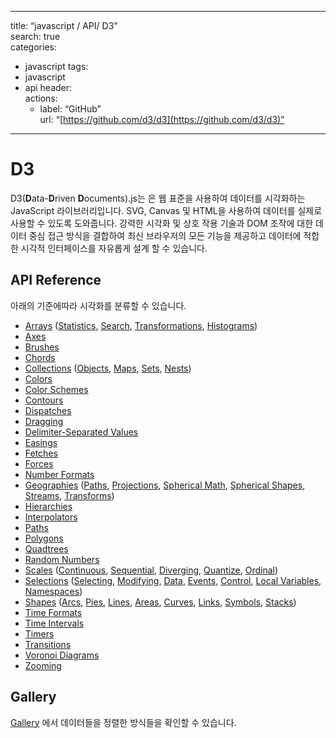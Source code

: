 ----------
title: “javascript / API/ D3”  
search: true  
categories:
-   javascript
    tags:
-   javascript
-   api
    header:  
    actions:
    -   label: “GitHub”  
        url: “[https://github.com/d3/d3](https://github.com/d3/d3)”

----------

# D3
D3(**D**ata-**D**riven **D**ocuments).js는 은 웹 표준을 사용하여 데이터를 시각화하는 JavaScript 라이브러리입니다. SVG, Canvas 및 HTML을 사용하여 데이터를 실제로 사용할 수 있도록 도와줍니다. 강력한 시각화 및 상호 작용 기술과 DOM 조작에 대한 데이터 중심 접근 방식을 결합하여 최신 브라우저의 모든 기능을 제공하고 데이터에 적합한 시각적 인터페이스를 자유롭게 설계 할 수 있습니다.

## API Reference
아래의 기준에따라 시각화를 분류할 수 있습니다.

-   [Arrays](https://github.com/d3/d3/blob/master/API.md#arrays-d3-array)  ([Statistics](https://github.com/d3/d3/blob/master/API.md#statistics),  [Search](https://github.com/d3/d3/blob/master/API.md#search),  [Transformations](https://github.com/d3/d3/blob/master/API.md#transformations),  [Histograms](https://github.com/d3/d3/blob/master/API.md#histograms))
-   [Axes](https://github.com/d3/d3/blob/master/API.md#axes-d3-axis)
-   [Brushes](https://github.com/d3/d3/blob/master/API.md#brushes-d3-brush)
-   [Chords](https://github.com/d3/d3/blob/master/API.md#chords-d3-chord)
-   [Collections](https://github.com/d3/d3/blob/master/API.md#collections-d3-collection)  ([Objects](https://github.com/d3/d3/blob/master/API.md#objects),  [Maps](https://github.com/d3/d3/blob/master/API.md#maps),  [Sets](https://github.com/d3/d3/blob/master/API.md#sets),  [Nests](https://github.com/d3/d3/blob/master/API.md#nests))
-   [Colors](https://github.com/d3/d3/blob/master/API.md#colors-d3-color)
-   [Color Schemes](https://github.com/d3/d3/blob/master/API.md#color-schemes-d3-scale-chromatic)
-   [Contours](https://github.com/d3/d3/blob/master/API.md#contours-d3-contour)
-   [Dispatches](https://github.com/d3/d3/blob/master/API.md#dispatches-d3-dispatch)
-   [Dragging](https://github.com/d3/d3/blob/master/API.md#dragging-d3-drag)
-   [Delimiter-Separated Values](https://github.com/d3/d3/blob/master/API.md#delimiter-separated-values-d3-dsv)
-   [Easings](https://github.com/d3/d3/blob/master/API.md#easings-d3-ease)
-   [Fetches](https://github.com/d3/d3/blob/master/API.md#fetches-d3-fetch)
-   [Forces](https://github.com/d3/d3/blob/master/API.md#forces-d3-force)
-   [Number Formats](https://github.com/d3/d3/blob/master/API.md#number-formats-d3-format)
-   [Geographies](https://github.com/d3/d3/blob/master/API.md#geographies-d3-geo)  ([Paths](https://github.com/d3/d3/blob/master/API.md#paths),  [Projections](https://github.com/d3/d3/blob/master/API.md#projections),  [Spherical Math](https://github.com/d3/d3/blob/master/API.md#spherical-math),  [Spherical Shapes](https://github.com/d3/d3/blob/master/API.md#spherical-shapes),  [Streams](https://github.com/d3/d3/blob/master/API.md#streams),  [Transforms](https://github.com/d3/d3/blob/master/API.md#transforms))
-   [Hierarchies](https://github.com/d3/d3/blob/master/API.md#hierarchies-d3-hierarchy)
-   [Interpolators](https://github.com/d3/d3/blob/master/API.md#interpolators-d3-interpolate)
-   [Paths](https://github.com/d3/d3/blob/master/API.md#paths-d3-path)
-   [Polygons](https://github.com/d3/d3/blob/master/API.md#polygons-d3-polygon)
-   [Quadtrees](https://github.com/d3/d3/blob/master/API.md#quadtrees-d3-quadtree)
-   [Random Numbers](https://github.com/d3/d3/blob/master/API.md#random-numbers-d3-random)
-   [Scales](https://github.com/d3/d3/blob/master/API.md#scales-d3-scale)  ([Continuous](https://github.com/d3/d3/blob/master/API.md#continuous-scales),  [Sequential](https://github.com/d3/d3/blob/master/API.md#sequential-scales),  [Diverging](https://github.com/d3/d3/blob/master/API.md#diverging-scales),  [Quantize](https://github.com/d3/d3/blob/master/API.md#quantize-scales),  [Ordinal](https://github.com/d3/d3/blob/master/API.md#ordinal-scales))
-   [Selections](https://github.com/d3/d3/blob/master/API.md#selections-d3-selection)  ([Selecting](https://github.com/d3/d3/blob/master/API.md#selecting-elements),  [Modifying](https://github.com/d3/d3/blob/master/API.md#modifying-elements),  [Data](https://github.com/d3/d3/blob/master/API.md#joining-data),  [Events](https://github.com/d3/d3/blob/master/API.md#handling-events),  [Control](https://github.com/d3/d3/blob/master/API.md#control-flow),  [Local Variables](https://github.com/d3/d3/blob/master/API.md#local-variables),  [Namespaces](https://github.com/d3/d3/blob/master/API.md#namespaces))
-   [Shapes](https://github.com/d3/d3/blob/master/API.md#shapes-d3-shape)  ([Arcs](https://github.com/d3/d3/blob/master/API.md#arcs),  [Pies](https://github.com/d3/d3/blob/master/API.md#pies),  [Lines](https://github.com/d3/d3/blob/master/API.md#lines),  [Areas](https://github.com/d3/d3/blob/master/API.md#areas),  [Curves](https://github.com/d3/d3/blob/master/API.md#curves),  [Links](https://github.com/d3/d3/blob/master/API.md#links),  [Symbols](https://github.com/d3/d3/blob/master/API.md#symbols),  [Stacks](https://github.com/d3/d3/blob/master/API.md#stacks))
-   [Time Formats](https://github.com/d3/d3/blob/master/API.md#time-formats-d3-time-format)
-   [Time Intervals](https://github.com/d3/d3/blob/master/API.md#time-intervals-d3-time)
-   [Timers](https://github.com/d3/d3/blob/master/API.md#timers-d3-timer)
-   [Transitions](https://github.com/d3/d3/blob/master/API.md#transitions-d3-transition)
-   [Voronoi Diagrams](https://github.com/d3/d3/blob/master/API.md#voronoi-diagrams-d3-voronoi)
-   [Zooming](https://github.com/d3/d3/blob/master/API.md#zooming-d3-zoom)

## Gallery
[Gallery](https://github.com/d3/d3/wiki/Gallery) 에서 데이터들을 정렬한 방식들을 확인할 수 있습니다.
<!--stackedit_data:
eyJoaXN0b3J5IjpbLTEzOTA4NTgzMTBdfQ==
-->